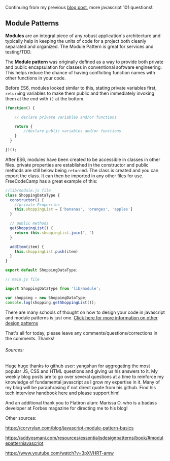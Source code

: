 Continuing from my previous [blog post]("https://dev.to/danvyle/javascript-fundamentals-101-cont-d-3nh"), more javascript 101 questions!:



## Module Patterns

**Modules** are an integral piece of any robust application's architecture and typically help in keeping the units of code for a project both cleanly separated and organized. The Module Pattern is great for services and testing/TDD.

The **Module pattern** was originally defined as a way to provide both private and public encapsulation for classes in conventional software engineering. This helps reduce the chance of having conflicting function names with other functions in your code.

Before ES6, modules looked similar to this, stating private variables first, `return`ing variables to make them public and then immediately invoking them at the end with `()` at the bottom.

```javascript
(function() {

    // declare private variables and/or functions

    return {
        //declare public variables and/or functions
    }
  }

})();
```

After ES6, modules have been created to be accessible in classes in other files. private properties are established in the constructor and public methods are still below being `return`ed. The class is created and you can export the class. It can then be imported in any other files for use. FreeCodeCamp has a great example of this:

```javascript
//lib/module.js file
class ShoppingDataType {
  constructor() {
    //private Properties
    this.shoppingList = ['bananas', 'oranges', 'apples']
  }

  // public methods
  getShoppingList() {
    return this.shoppingList.join(", ")
  }

  addItem(item) {
    this.shoppingList.push(item)
  }
}

export default ShoppingDataType;

// main.js file

import ShoppingDataType from 'lib/module';

var shopping = new ShoppingDataType;
console.log(shopping.getShoppingList());
```

There are many schools of thought on how to design your code in javascript and module patterns is just one. [Click here for more information on other design patterns]("https://addyosmani.com/resources/essentialjsdesignpatterns/book/#designpatternsjavascript")




That's all for today, please leave any comments/questions/corrections in the comments. Thanks!

###### Sources:
Huge huge thanks to github user: yangshun for aggregating the most popular JS, CSS and HTML questions and giving us his answers to it. My weekly blog posts are to go over several questions at a time to reinforce my knowledge of fundamental javascript as I grow my expertise in it. Many of my blog will be paraphrasing if not direct quote from his github. Find his tech interview handbook here and please support him!

And an additional thank you to Flatiron alum: Marissa O. who is a badass developer at Forbes magazine for directing me to his blog!

Other sources:

https://coryrylan.com/blog/javascript-module-pattern-basics

https://addyosmani.com/resources/essentialjsdesignpatterns/book/#modulepatternjavascript

https://www.youtube.com/watch?v=3pXVHRT-amw
